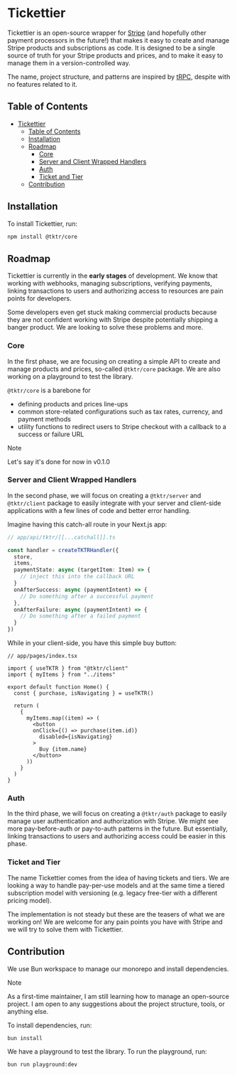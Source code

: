 # Tickettier

Tickettier is an open-source wrapper for [Stripe](https://stripe.com/) (and hopefully other payment processors in the future!) that makes it easy to create and manage Stripe products and subscriptions as code. It is designed to be a single source of truth for your Stripe products and prices, and to make it easy to manage them in a version-controlled way.

The name, project structure, and patterns are inspired by [tRPC](https://trpc.io/), despite with no features related to it.

## Table of Contents
- [Tickettier](#tickettier)
  - [Table of Contents](#table-of-contents)
  - [Installation](#installation)
  - [Roadmap](#roadmap)
    - [Core](#core)
    - [Server and Client Wrapped Handlers](#server-and-client-wrapped-handlers)
    - [Auth](#auth)
    - [Ticket and Tier](#ticket-and-tier)
  - [Contribution](#contribution)


## Installation

To install Tickettier, run:
```bash
npm install @tktr/core
```

## Roadmap

Tickettier is currently in the **early stages** of development. We know that working with webhooks, managing subscriptions, verifying payments, linking transactions to users and authorizing access to resources are pain points for developers.

Some developers even get stuck making commercial products because they are not confident working with Stripe despite potentially shipping a banger product. We are looking to solve these problems and more.

### Core

In the first phase, we are focusing on creating a simple API to create and manage products and prices, so-called
`@tktr/core` package. We are also working on a playground to test the library.

`@tktr/core` is a barebone for 
- defining products and prices line-ups
- common store-related configurations such as tax rates, currency, and payment methods
- utility functions to redirect users to Stripe checkout with a callback to a success or failure URL

> [!NOTE]  
> Let's say it's done for now in v0.1.0

### Server and Client Wrapped Handlers

In the second phase, we will focus on creating a `@tktr/server` and `@tktr/client` package to easily integrate with your server and client-side applications with a few lines of code and better error handling.

Imagine having this catch-all route in your Next.js app:

```ts
// app/api/tktr/[[...catchall]].ts

const handler = createTKTRHandler({
  store,
  items,
  paymentState: async (targetItem: Item) => {
    // inject this into the callback URL
  }
  onAfterSuccess: async (paymentIntent) => {
    // Do something after a successful payment
  },
  onAfterFailure: async (paymentIntent) => {
    // Do something after a failed payment
  }
})
```

While in your client-side, you have this simple buy button:

```tsx
// app/pages/index.tsx

import { useTKTR } from "@tktr/client"
import { myItems } from "../items"

export default function Home() {
  const { purchase, isNavigating } = useTKTR()

  return (
    {
      myItems.map((item) => (
        <button 
        onClick={() => purchase(item.id)}
          disabled={isNavigating}
        >
          Buy {item.name}
        </button>
      ))
    }
  )
}
```

### Auth

In the third phase, we will focus on creating a `@tktr/auth` package to easily manage user authentication and authorization with Stripe. We might see more pay-before-auth or pay-to-auth patterns in the future. But essentially, linking transactions to users and authorizing access could be easier in this phase.

### Ticket and Tier

The name Tickettier comes from the idea of having tickets and tiers. We are looking a way to handle pay-per-use models and at the same time a tiered subscription model with versioning (e.g. legacy free-tier with a different pricing model).

The implementation is not steady but these are the teasers of what we are working on! We are welcome for any pain points you have with Stripe and we will try to solve them with Tickettier.

## Contribution

We use Bun workspace to manage our monorepo and install dependencies.

> [!NOTE]
> As a first-time maintainer, I am still learning how to manage an open-source project. I am open to any suggestions about the project structure, tools, or anything else.

To install dependencies, run:
```bash
bun install
```

We have a playground to test the library. To run the playground, run:
```bash
bun run playground:dev
```